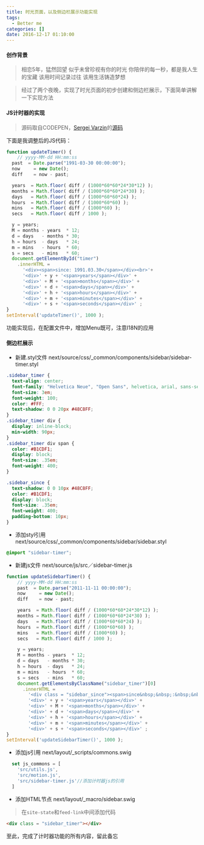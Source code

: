 ```yaml
---
title: 时光页面，以及侧边栏展示功能实现
tags:
  - Better me
categories: []
date: 2016-12-17 01:10:00
---
```


#### 创作背景
>相恋5年，猛然回望
>似乎未曾珍视有你的时光
>你陪伴的每一秒，都是我人生的宝藏
>该用时间记录过往
>该用生活铸造梦想

<!-- more -->

>经过了两个夜晚，实现了时光页面的初步创建和侧边栏展示，下面简单讲解一下实现方法

#### JS计时器的实现
>源码取自CODEPEN，[Sergei Varzin](http://codepen.io/varzin)的[源码](http://codepen.io/varzin/pen/rFfhH)

下面是我调整后的JS代码：

``` javascript
function updateTimer() {
	// yyyy-MM-dd HH:mm:ss
  past  = Date.parse("1991-03-30 00:00:00");
  now     = new Date();
  diff    = now - past;

  years  = Math.floor( diff / (1000*60*60*24*30*12) );
  months = Math.floor( diff / (1000*60*60*24*30) );
  days   = Math.floor( diff / (1000*60*60*24) );
  hours  = Math.floor( diff / (1000*60*60) );
  mins   = Math.floor( diff / (1000*60) );
  secs   = Math.floor( diff / 1000 );

  y = years;
  M = months - years  * 12;
  d = days   - months * 30;
  h = hours  - days   * 24;
  m = mins   - hours  * 60;
  s = secs   - mins   * 60;
  document.getElementById("timer")
    .innerHTML =
      '<div><span>since: 1991.03.30</span></div><br>'+
      '<div>' + y + '<span>years</span></div>' +
      '<div>' + M + '<span>months</span></div>' +
      '<div>' + d + '<span>days</span></div>' +
      '<div>' + h + '<span>hours</span></div>' +
      '<div>' + m + '<span>minutes</span></div>' +
      '<div>' + s + '<span>seconds</span></div>' ;
}
setInterval('updateTimer()', 1000 );
```
功能实现后，在配置文件中，增加Menu既可，注意I18N的应用

#### 侧边栏展示
- 新建.styl文件 next/source/css/_common/components/sidebar/sidebar-timer.styl

``` css
.sidebar_timer {
  text-align: center;
  font-family: "Helvetica Neue", "Open Sans", helvetica, arial, sans-serif;
  font-size: 3em;
  font-weight: 100;
  color: #FFF;
  text-shadow: 0 0 20px #48C8FF;
}
.sidebar_timer div {
  display: inline-block;
  min-width: 90px;
}
.sidebar_timer div span {
  color: #B1CDF1;
  display: block;
  font-size: .35em;
  font-weight: 400;
}

.sidebar_since { 
  text-shadow: 0 0 10px #48C8FF;
  color: #B1CDF1;
  display: block;
  font-size: .35em;
  font-weight: 400;
  padding-bottom: 10px;
}
```

- 添加styl引用 next/source/css/_common/components/sidebar/sidebar.styl

``` css
@import "sidebar-timer";
```

- 新建js文件 next/source/js/src／sidebar-timer.js

``` javascript
function updateSidebarTimer() {
    // yyyy-MM-dd HH:mm:ss
    past  = Date.parse("2011-11-11 00:00:00");
    now     = new Date();
    diff    = now - past;

    years  = Math.floor( diff / (1000*60*60*24*30*12) );
    months = Math.floor( diff / (1000*60*60*24*30) );
    days   = Math.floor( diff / (1000*60*60*24) );
    hours  = Math.floor( diff / (1000*60*60) );
    mins   = Math.floor( diff / (1000*60) );
    secs   = Math.floor( diff / 1000 );

    y = years;
    M = months - years  * 12;
    d = days   - months * 30;
    h = hours  - days   * 24;
    m = mins   - hours  * 60;
    s = secs   - mins   * 60;
    document.getElementsByClassName("sidebar_timer")[0]
      .innerHTML =
        '<div class = "sidebar_since"><span>since&nbsp;&nbsp;:&nbsp;&nbsp;2011 . 11 . 11</span></div><br>'+
        '<div>' + y + '<span>years</span></div>' +
        '<div>' + M + '<span>months</span></div>' +
        '<div>' + d + '<span>days</span></div>' +
        '<div>' + h + '<span>hours</span></div>' +
        '<div>' + m + '<span>minutes</span></div>' +
        '<div>' + s + '<span>seconds</span></div>' ;
}
setInterval('updateSidebarTimer()', 1000 );
```

- 添加js引用 next/layout/_scripts/commons.swig

``` js
  set js_commons = [
    'src/utils.js',
    'src/motion.js',
    'src/sidebar-timer.js'//添加计时器js的引用
  ]
```
- 添加HTML节点 next/layout/_macro/sidebar.swig

> 在`site-state`和`feed-link`中间添加代码

``` html
<div class = "sidebar_timer"></div>               
```
至此，完成了计时器功能的所有内容，留此备忘

